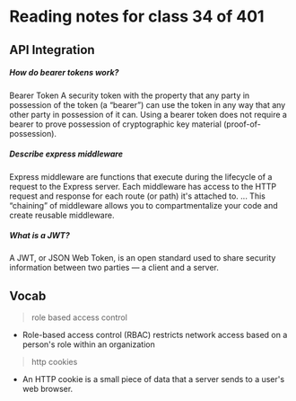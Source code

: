 # Reading notes for class 34 of 401

## API Integration

##### How do bearer tokens work?
Bearer Token A security token with the property that any party in possession of the token (a “bearer”) can use the token in any way that any other party in possession of it can. Using a bearer token does not require a bearer to prove possession of cryptographic key material (proof-of-possession).
 
##### Describe express middleware
Express middleware are functions that execute during the lifecycle of a request to the Express server. Each middleware has access to the HTTP request and response for each route (or path) it's attached to. ... This “chaining” of middleware allows you to compartmentalize your code and create reusable middleware.

##### What is a JWT?
A JWT, or JSON Web Token, is an open standard used to share security information between two parties — a client and a server.

## Vocab

> role based access control
* Role-based access control (RBAC) restricts network access based on a person's role within an organization

> http cookies
* An HTTP cookie is a small piece of data that a server sends to a user's web browser.
